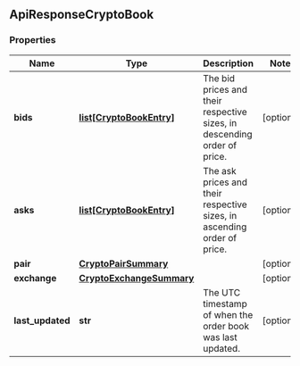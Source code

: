 ## ApiResponseCryptoBook

### Properties
Name | Type | Description | Notes
------------ | ------------- | ------------- | -------------
**bids** | [**list[CryptoBookEntry]**](CryptoBookEntry.md) | The bid prices and their respective sizes, in descending order of price. | [optional] 
**asks** | [**list[CryptoBookEntry]**](CryptoBookEntry.md) | The ask prices and their respective sizes, in ascending order of price. | [optional] 
**pair** | [**CryptoPairSummary**](CryptoPairSummary.md) |  | [optional] 
**exchange** | [**CryptoExchangeSummary**](CryptoExchangeSummary.md) |  | [optional] 
**last_updated** | **str** | The UTC timestamp of when the order book was last updated. | [optional] 



